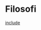 # Filosofi

[include](om_denna_wiki.md)

<!-- Tog bort senaste-uppdateringar-modul här. Se kopia för hur det var innan -->